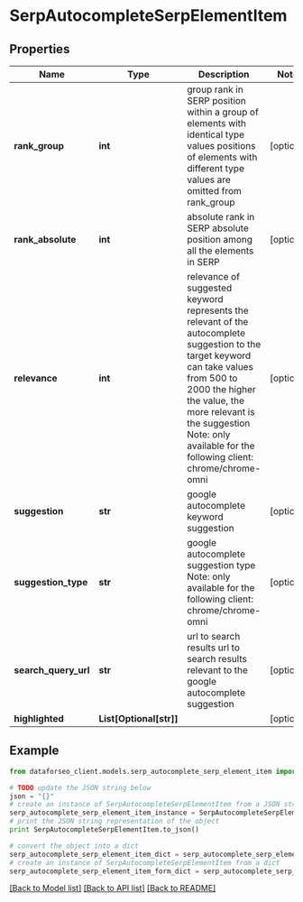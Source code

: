 # SerpAutocompleteSerpElementItem


## Properties

Name | Type | Description | Notes
------------ | ------------- | ------------- | -------------
**rank_group** | **int** | group rank in SERP position within a group of elements with identical type values positions of elements with different type values are omitted from rank_group | [optional] 
**rank_absolute** | **int** | absolute rank in SERP absolute position among all the elements in SERP | [optional] 
**relevance** | **int** | relevance of suggested keyword represents the relevant of the autocomplete suggestion to the target keyword can take values from 500 to 2000 the higher the value, the more relevant is the suggestion Note: only available for the following client: chrome/chrome-omni | [optional] 
**suggestion** | **str** | google autocomplete keyword suggestion | [optional] 
**suggestion_type** | **str** | google autocomplete suggestion type Note: only available for the following client: chrome/chrome-omni | [optional] 
**search_query_url** | **str** | url to search results url to search results relevant to the google autocomplete suggestion | [optional] 
**highlighted** | **List[Optional[str]]** |  | [optional] 

## Example

```python
from dataforseo_client.models.serp_autocomplete_serp_element_item import SerpAutocompleteSerpElementItem

# TODO update the JSON string below
json = "{}"
# create an instance of SerpAutocompleteSerpElementItem from a JSON string
serp_autocomplete_serp_element_item_instance = SerpAutocompleteSerpElementItem.from_json(json)
# print the JSON string representation of the object
print SerpAutocompleteSerpElementItem.to_json()

# convert the object into a dict
serp_autocomplete_serp_element_item_dict = serp_autocomplete_serp_element_item_instance.to_dict()
# create an instance of SerpAutocompleteSerpElementItem from a dict
serp_autocomplete_serp_element_item_form_dict = serp_autocomplete_serp_element_item.from_dict(serp_autocomplete_serp_element_item_dict)
```
[[Back to Model list]](../README.md#documentation-for-models) [[Back to API list]](../README.md#documentation-for-api-endpoints) [[Back to README]](../README.md)


